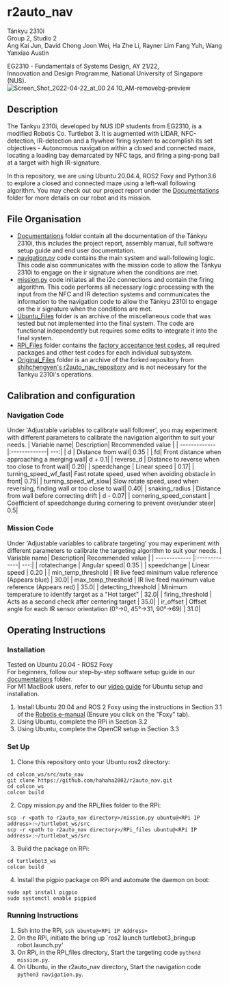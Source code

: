 # r2auto_nav
Tánkyu 2310i <br/>
Group 2, Studio 2 <br/>
Ang Kai Jun, David Chong Joon Wei, Ha Zhe Li, Rayner Lim Fang Yuh, Wang Yanxiao Austin <br/>

EG2310 - Fundamentals of Systems Design, AY 21/22, <br/>
Innoovation and Design Programme, National University of Singapore (NUS). <br/>
![Screen_Shot_2022-04-22_at_00 24 10_AM-removebg-preview](https://user-images.githubusercontent.com/98021799/164507042-20e43ebc-5e01-4274-ae9d-c0b32a4be674.png)



## Description
The Tánkyu 2310i, developed by NUS IDP students from EG2310, is a modified Robotis Co. Turtlebot 3. It is augmented with LIDAR, NFC-detection, IR-detection and a flywheel firing system to accomplish its set objectives - Autonomous navigation within a closed and connected maze, locating a loading bay demarcated by NFC tags, and firing a ping-pong ball at a target with high IR-signature.

In this repository, we are using Ubuntu 20.04.4, ROS2 Foxy and Python3.6 to explore a closed and connected maze using a left-wall following algorithm.
You may check out our project report under the [Documentations](https://github.com/hahaha2002/r2auto_nav/tree/main/Documentations) folder for more details on our robot and its mission.

## File Organisation
- [Documentations](https://github.com/hahaha2002/r2auto_nav/tree/main/Documentations) folder contain all the documentation of the Tánkyu 2310i, this includes the project report, assembly manual, full software setup guide and end user documentation.
- [navigation.py](https://github.com/hahaha2002/r2auto_nav/blob/main/navigation.py) code contains the main system and wall-following logic. This code also communicates with the mission code to allow the Tánkyu 2310i to engage on the ir signature when the conditions are met.
- [mission.py](https://github.com/hahaha2002/r2auto_nav/blob/main/mission.py) code initiates all the i2c connections and contain the firing algorithm. This code performs all necessary logic processing with the input from the NFC and IR detection systems and communicates the information to the navigation code to allow the Tánkyu 2310i to engage on the ir signature when the conditions are met.
- [Ubuntu_Files](https://github.com/hahaha2002/r2auto_nav/tree/main/Ubuntu_Files) folder is an archive of the miscellaneous code that was tested but not implemented into the final system. The code are functional independently but requires some edits to integrate it into the final system.
- [RPi_Files](https://github.com/hahaha2002/r2auto_nav/tree/main/RPi_Files) folder contains the [factory acceptance test codes](https://github.com/hahaha2002/r2auto_nav/tree/main/RPi_Files/fac_test), all required packages and other test codes for each individual subsystem. 
- [Original_Files](https://github.com/hahaha2002/r2auto_nav/tree/main/Original_Files) folder is an archive of the forked repository from [shihchengyen's r2auto_nav_repository](https://github.com/shihchengyen/r2auto_nav) and is not necessary for the Tankyu 2310i's operations.


## Calibration and configuration
### Navigation Code
Under 'Adjustable variables to calibrate wall follower', you may experiment with different parameters to calibrate the navigation algorithm to suit your needs.
| Variable name| Description| Recommended value  |
| ------------- |:-------------| ---:|
| d | Distance from wall| 0.35 |
| fd| Front distance when approaching a merging wall| d + 0.1|
| reverse_d | Distance to reverse when too close to front wall| 0.20|
| speedchange | Linear speed | 0.17|
| turning_speed_wf_fast| Fast rotate speed, used when avoiding obstacle in front| 0.75|
| turning_speed_wf_slow| Slow rotate speed, used when reversing, finding wall or too close to wall| 0.40|
| snaking_radius | Distance from wall before correcting drift | d - 0.07|
| cornering_speed_constant | Coefficient of speedchange during cornering to prevent over/under steer| 0.5|

### Mission Code
Under 'Adjustable variables to calibrate targeting' you may experiment with different parameters to calibrate the targeting algorithm to suit your needs.
| Variable name| Description| Recommended value  |
| ------------- |:-------------| ---:|
| rotatechange | Angular speed| 0.35 |
| speedchange | Linear speed | 0.20 |
| min_temp_threshold | IR live feed minimum value reference (Appears blue) | 30.0|
| max_temp_threshold | IR live feed maximum value reference (Appears red) | 35.0|
| detecting_threshold | Minimum temperature to identify target as a "Hot target" | 32.0|
| firing_threshold | Acts as a second check after centering target | 35.0|
| ir_offset | Offset angle for each IR sensor orientation (0°→0, 45°→31, 90°→69) | 31.0|

## Operating Instructions

### Installation
Tested on Ubuntu 20.04 - ROS2 Foxy <br/>
For beginners, follow our step-by-step software setup guide in our [documentations](https://github.com/hahaha2002/r2auto_nav/tree/main/Documentations) folder.<br/>
For M1 MacBook users, refer to our [video guide](https://youtu.be/suntoEurFio) for Ubuntu setup and installation. <br/>

1. Install Ubuntu 20.04 and ROS 2 Foxy using the instructions in Section 3.1 of the [Robotis e-manual](https://emanual.robotis.com/docs/en/platform/turtlebot3/quick-start/#pc-setup) (Ensure you click on the "Foxy" tab).
3. Using Ubuntu, complete the RPi in Section 3.2
4. Using Ubuntu, complete the OpenCR setup in Section 3.3 

### Set Up
1. Clone this repository onto your Ubuntu ros2 directory: <br/>
``` 
cd colcon_ws/src/auto_nav
git clone https://github.com/hahaha2002/r2auto_nav.git 
cd colcon_ws
colcon build
```
2. Copy mission.py and the RPi_files folder to the RPi: <br/>
``` 
scp -r <path to r2auto_nav directory>/mission.py ubuntu@<RPi IP address>:~/turtlebot_ws/src 
scp -r <path to r2auto_nav directory>/RPi_files ubuntu@<RPi IP address>:~/turtlebot_ws/src 
```
3. Build the package on RPi: <br/>
``` 
cd turtlebot3_ws 
colcon build 
```
4. Install the pigpio package on RPi and automate the daemon on boot:
```
sudo apt install pigpio
sudo systemctl enable pigpiod
```

### Running Instructions
1. Ssh into the RPi, `ssh ubuntu@<RPi IP Address>`
2. On the RPi, initiate the bring up `ros2 launch turtlebot3_bringup robot.launch.py'
3. On RPi, in the RPi_files directory, Start the targeting code `python3 mission.py`.
4. On Ubuntu, in the r2auto_nav directory, Start the navigation code `python3 navigation.py`.





